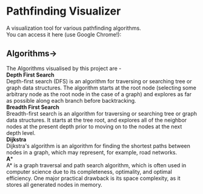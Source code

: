 # Pathfinding Visualizer
A visualization tool for various pathfinding algorithms.<br/>
You can access it here (use Google Chrome!): 
## Algorithms->
 The Algorithms visualised by this project are -<br/>
 **Depth First Search**<br/>
 Depth-first search (DFS) is an algorithm for traversing or searching tree or graph data structures. The algorithm starts at the root node (selecting some arbitrary node as the root node in the case of a graph) and explores as far as possible along each branch before backtracking.<br/>
 **Breadth First Search**<br/>
 Breadth-first search is an algorithm for traversing or searching tree or graph data structures. It starts at the tree root, and explores all of the neighbor nodes at the present depth prior to moving on to the nodes at the next depth level.<br/>
 **Dijkstra**<br/>
 Dijkstra's algorithm is an algorithm for finding the shortest paths between nodes in a graph, which may represent, for example, road networks.<br/>
 **A***<br/>
 A* is a graph traversal and path search algorithm, which is often used in computer science due to its completeness, optimality, and optimal efficiency. One major practical drawback is its space complexity, as it stores all generated nodes in memory.<br/>
